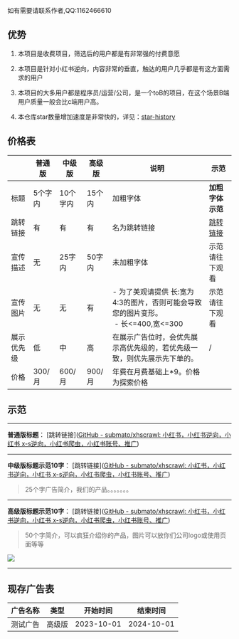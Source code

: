 
如有需要请联系作者,QQ:1162466610

## 优势

1. 本项目是收费项目，筛选后的用户都是有非常强的付费意愿
  
2. 本项目是针对小红书逆向，内容非常的垂直，触达的用户几乎都是有这方面需求的用户
  
3. 本项目的大多用户都是程序员/运营/公司，是一个toB的项目，在这个场景B端用户质量一般会比c端用户高。

4. 本仓库star数量增加速度是非常快的，详见：[star-history](https://github.com/submato/xhscrawl#star-history)
  

## 价格表

|     | 普通版 | 中级版 | 高级版 | 说明  | 示范  |
| --- | --- | --- | --- | --- | --- |
| 标题  | 5个字内 | 10个字内 | 15个内 | 加粗字体 | **加粗字体示范** |
| 跳转链接 | 有   | 有   | 有   | 名为跳转链接 | [跳转链接](https://github.com/submato/xhscrawl) |
| 宣传描述 | 无   | 25字内 | 50字内 | 未加粗字体 | 示范请往下观看 |
| 宣传图片 | 无   | 无   | 有   | - 为了美观请提供 长:宽为4:3的图片，否则可能会导致您的图片变形。<br> - 长<=400,宽<=300 | 示范请往下观看 |
| 展示优先级 | 低   | 中   | 高   | 在展示广告位时，会优先展示高优先级的，若优先级一致，则优先展示先下单的。 | /   |
| 价格  | 300/月 | 600/月 | 900/月 | 年费在月费基础上*9。价格为探索价格 |     |

## 示范

---

**普通版标题**： [跳转链接]([GitHub - submato/xhscrawl: 小红书，小红书逆向，小红书 x-s逆向，小红书爬虫，小红书账号、推广](https://github.com/submato/xhscrawl))

---

**中级版标题示范10字**： [跳转链接]([GitHub - submato/xhscrawl: 小红书，小红书逆向，小红书 x-s逆向，小红书爬虫，小红书账号、推广](https://github.com/submato/xhscrawl))

> 25个字广告简介，我们的产品。。。。。。。


---

**高级版标题示范10字**： [跳转链接]([GitHub - submato/xhscrawl: 小红书，小红书逆向，小红书 x-s逆向，小红书爬虫，小红书账号、推广](https://github.com/submato/xhscrawl))

> 50个字简介，可以疯狂介绍你的产品，图片可以放你们公司logo或使用页面等等

![](https://i.imgur.com/IBItATn.png)

---

## 现存广告表

| 广告名称 | 类型  | 开始时间 | 结束时间 |
| --- | --- | --- | --- |
| 测试广告 | 高级版 | 2023-10-01 | 2024-10-01 |

